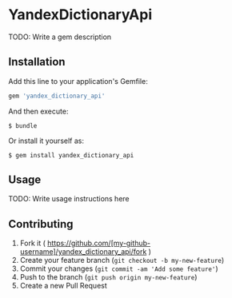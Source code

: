 # YandexDictionaryApi

TODO: Write a gem description

## Installation

Add this line to your application's Gemfile:

```ruby
gem 'yandex_dictionary_api'
```

And then execute:

    $ bundle

Or install it yourself as:

    $ gem install yandex_dictionary_api

## Usage

TODO: Write usage instructions here

## Contributing

1. Fork it ( https://github.com/[my-github-username]/yandex_dictionary_api/fork )
2. Create your feature branch (`git checkout -b my-new-feature`)
3. Commit your changes (`git commit -am 'Add some feature'`)
4. Push to the branch (`git push origin my-new-feature`)
5. Create a new Pull Request
